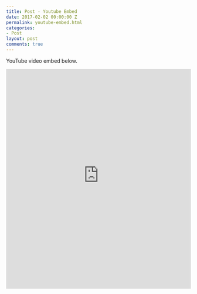 ```yaml
---
title: Post - Youtube Embed
date: 2017-02-02 00:00:00 Z
permalink: youtube-embed.html
categories:
- Post
layout: post
comments: true
---
```


YouTube video embed below.

<iframe style="width: 100%; height: 600px;" src="https://www.youtube-nocookie.com/embed/l2Of1-d5E5o?controls=0&amp;showinfo=0" frameborder="0" allowfullscreen></iframe>
